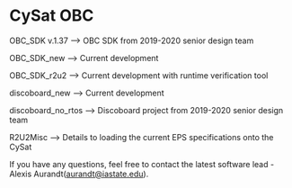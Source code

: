 # CySat OBC

OBC_SDK v.1.37 --> OBC SDK from 2019-2020 senior design team

OBC_SDK_new --> Current development

OBC_SDK_r2u2 --> Current development with runtime verification tool

discoboard_new --> Current development

discoboard_no_rtos --> Discoboard project from 2019-2020 senior design team

R2U2Misc --> Details to loading the current EPS specifications onto the CySat

If you have any questions, feel free to contact the latest software lead - Alexis Aurandt(aurandt@iastate.edu).
